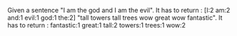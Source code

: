 Given a sentence 
"I am the god and I am the evil". 
It has to return : [I:2 am:2 and:1 evil:1 god:1 the:2]
"tall towers tall trees wow great wow fantastic". 
It has to return : fantastic:1 great:1 tall:2 towers:1 trees:1 wow:2